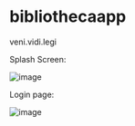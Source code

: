 # bibliothecaapp
veni.vidi.legi




Splash Screen:




![image](https://user-images.githubusercontent.com/115737287/195679072-ecbde255-9023-4f10-a481-01134ab139b5.png)



Login page:







![image](https://user-images.githubusercontent.com/115737287/195679246-b7212300-0eb1-47d8-97b3-4bd8af495adf.png)



